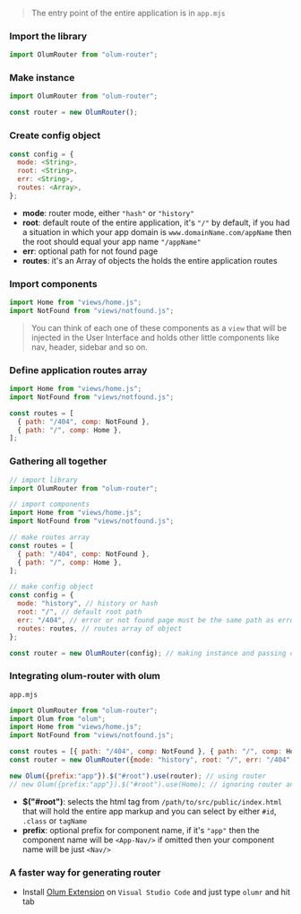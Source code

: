 > The entry point of the entire application is in `app.mjs`

### Import the library
```javascript
import OlumRouter from "olum-router";
```

### Make instance
```javascript
import OlumRouter from "olum-router";

const router = new OlumRouter();
```

### Create config object
```javascript
const config = {
  mode: <String>,
  root: <String>,
  err: <String>,
  routes: <Array>,
};
```

* __mode__: router mode, either `"hash"` or `"history"`
* __root__: default route of the entire application, it's `"/"` by default, if you had a situation in which your app domain is `www.domainName.com/appName` then the root should equal your app name `"/appName"`
* __err__: optional path for not found page
* __routes__: it's an Array of objects the holds the entire application routes 

### Import components
```javascript
import Home from "views/home.js";
import NotFound from "views/notfound.js";
```
> You can think of each one of these components as a `view` that will be injected in the User Interface and holds other little components like nav, header, sidebar and so on.

### Define application routes array
```javascript
import Home from "views/home.js";
import NotFound from "views/notfound.js";

const routes = [
  { path: "/404", comp: NotFound },
  { path: "/", comp: Home },
];
```

### Gathering all together
```javascript
// import library
import OlumRouter from "olum-router";

// import components
import Home from "views/home.js";
import NotFound from "views/notfound.js";

// make routes array
const routes = [
  { path: "/404", comp: NotFound },
  { path: "/", comp: Home },
];

// make config object
const config = {
  mode: "history", // history or hash
  root: "/", // default root path
  err: "/404", // error or not found page must be the same path as error or not found component
  routes: routes, // routes array of object
};

const router = new OlumRouter(config); // making instance and passing config object to it
```

### Integrating olum-router with olum
`app.mjs`
```javascript
import OlumRouter from "olum-router";
import Olum from "olum";
import Home from "views/home.js";
import NotFound from "views/notfound.js";

const routes = [{ path: "/404", comp: NotFound }, { path: "/", comp: Home }];
const router = new OlumRouter({mode: "history", root: "/", err: "/404", routes: routes}); 

new Olum({prefix:"app"}).$("#root").use(router); // using router
// new Olum({prefix:"app"}).$("#root").use(Home); // ignoring router and using Home component as root component
```

* __$("#root")__: selects the html tag from `/path/to/src/public/index.html` that will hold the entire app markup and you can select by either `#id`, `.class` or `tagName`  
* __prefix__: optional prefix for component name, if it's `"app"` then the component name will be `<App-Nav/>` if omitted then your component name will be just `<Nav/>`


### A faster way for generating router
* Install [Olum Extension](https://marketplace.visualstudio.com/items?itemName=eissapk.olum) on `Visual Studio Code` and just type `olumr` and hit tab 